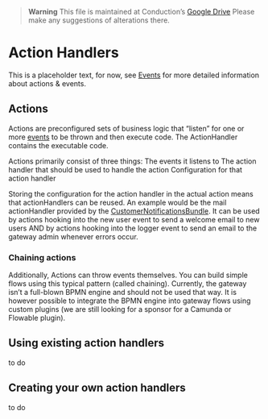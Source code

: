 > **Warning**
> This file is maintained at Conduction’s [Google Drive](https://docs.google.com/document/d/1qNErKlzI5LfjoK68COdKNcElydBz2PbSpz6J-hHL2ms/edit) Please make any suggestions of alterations there.

# Action Handlers

This is a placeholder text, for now, see [Events](Events.md) for more detailed information about actions & events.

## Actions

Actions are preconfigured sets of business logic that “listen” for one or more [events](Events.md) to be thrown and then execute code. The ActionHandler contains the executable code.

Actions primarily consist of three things:
The events it listens to
The action handler that should be used to handle the action
Configuration for that action handler

Storing the configuration for the action handler in the actual action means that actionHandlers can be reused. An example would be the mail actionHandler provided by the [CustomerNotificationsBundle](https://github.com/commonGateway/customernotificationsBundle). It can be used by actions hooking into the new user event to send a welcome email to new users AND by actions hooking into the logger event to send an email to the gateway admin whenever errors occur.

### Chaining actions

Additionally, Actions can throw events themselves. You can build simple flows using this typical pattern (called chaining). Currently, the gateway isn’t a full-blown BPMN engine and should not be used that way. It is however possible to integrate the BPMN engine into gateway flows using custom plugins (we are still looking for a sponsor for a Camunda or Flowable plugin).

## Using existing action handlers

to do

## Creating your own action handlers

to do

